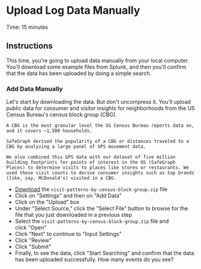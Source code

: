 # Upload Log Data Manually
Time: 15 minutes

## Instructions
This time, you're going to upload data manually from your local computer. You'll download some example files from Splunk, and then you'll confirm that the data has been uploaded by doing a simple search.

### Add Data Manually
Let's start by downloading the data. But don't uncompress it. You'll upload public data for consumer and visitor insights for neighborhoods from the US Census Bureau's census block group (CBG).

```
A CBG is the most granular level the US Census Bureau reports data on, and it covers ~1,500 households.

SafeGraph derived the popularity of a CBG or distances traveled to a CBG by analyzing a large panel of GPS movement data.

We also combined this GPS data with our dataset of five million building footprints for points of interest in the US (SafeGraph Places) to determine visits to places like stores or restaurants. We used these visit counts to derive consumer insights such as top brands (like, say, McDonald's) visited in a CBG.
```

- [Download](data/visit-patterns-by-census-block-group.zip) the `visit-patterns-by-census-block-group.zip` file
- Click on "Settings" and then on "Add Data"
- Click on the "Upload" box 
- Under "Select Source," click the "Select File" button to browse for the file that you just downloaded in a previous step
- Select the `visit-patterns-by-census-block-group.zip` file and click "Open"
- Click "Next" to continue to "Input Settings"
- Click "Review"
- Click "Submit" 
- Finally, to see the data, click "Start Searching" and confirm that the data has been uploaded successfully. How many events do you see?
